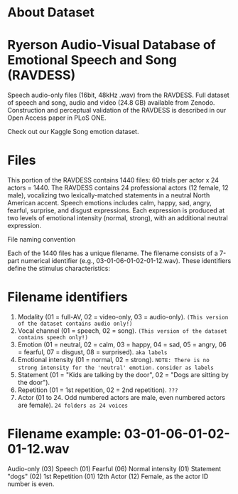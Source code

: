 # About Dataset
# Ryerson Audio-Visual Database of Emotional Speech and Song (RAVDESS)
Speech audio-only files (16bit, 48kHz .wav) from the RAVDESS. Full dataset of speech and song, audio and video (24.8 GB) available from Zenodo. Construction and perceptual validation of the RAVDESS is described in our Open Access paper in PLoS ONE.

Check out our Kaggle Song emotion dataset.

# Files
This portion of the RAVDESS contains 1440 files: 60 trials per actor x 24 actors = 1440. The RAVDESS contains 24 professional actors (12 female, 12 male), vocalizing two lexically-matched statements in a neutral North American accent. Speech emotions includes calm, happy, sad, angry, fearful, surprise, and disgust expressions. Each expression is produced at two levels of emotional intensity (normal, strong), with an additional neutral expression.

File naming convention

Each of the 1440 files has a unique filename. The filename consists of a 7-part numerical identifier (e.g., 03-01-06-01-02-01-12.wav). These identifiers define the stimulus characteristics:

# Filename identifiers
1. Modality (01 = full-AV, 02 = video-only, 03 = audio-only). `(This version of the dataset contains audio only!)`
2. Vocal channel (01 = speech, 02 = song). `(This version of the dataset contains speech only!)`
3. Emotion (01 = neutral, 02 = calm, 03 = happy, 04 = sad, 05 = angry, 06 = fearful, 07 = disgust, 08 = surprised). `aka labels`
4. Emotional intensity (01 = normal, 02 = strong). `NOTE: There is no strong intensity for the 'neutral' emotion.` `consider as labels`
5. Statement (01 = "Kids are talking by the door", 02 = "Dogs are sitting by the door").
6. Repetition (01 = 1st repetition, 02 = 2nd repetition). `???`
7. Actor (01 to 24. Odd numbered actors are male, even numbered actors are female). `24 folders as 24 voices`

# Filename example: 03-01-06-01-02-01-12.wav
Audio-only (03)
Speech (01)
Fearful (06)
Normal intensity (01)
Statement "dogs" (02)
1st Repetition (01)
12th Actor (12)
Female, as the actor ID number is even.